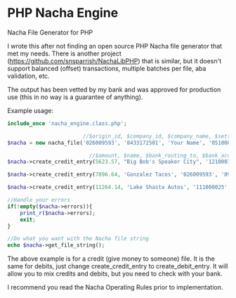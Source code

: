 # PHP Nacha Engine
Nacha File Generator for PHP

I wrote this after not finding an open source PHP Nacha file generator that met my needs.  There is another project (https://github.com/snsparrish/NachaLibPHP) that is similar, but it doesn't support balanced (offset) transactions, multiple batches per file, aba validation, etc.

The output has been vetted by my bank and was approved for production use (this in no way is a guarantee of anything).

Example usage:

```php
include_once 'nacha_engine.class.php';

                        //$origin_id, $company_id, $company_name, $settlement_routing_number, $settlement_account_number, $originating_bank_name, $balanced_file = false, $settlement_is_savings = false, $file_modifier = 'A'
$nacha = new nacha_file('026009593', '8433172501', 'Your Name', '051000017', '6050786234987', 'Bank of America', true);

                          //$amount, $name, $bank_routing_to, $bank_account_to, $memo, $internal_id, $create_new_batch = true, $savings_account = false, $personal_payment = false
$nacha->create_credit_entry(5623.57, "Big Bob's Speaker City", '121000358', '0912346719578', 'Refund', 100996);

$nacha->create_credit_entry(7896.64, 'Gonzalez Tacos', '026009593', '0921550410536', 'Catering', 100894);

$nacha->create_credit_entry(11264.14, 'Lake Shasta Autos', '111000025', '0898963213', 'Loan Fund', 100997);

//Handle your errors
if(!empty($nacha->errors)){ 
    print_r($nacha->errors);
    exit;
}

//Do what you want with the Nacha file string
echo $nacha->get_file_string();
```
The above example is for a credit (give money to someone) file.  It is the same for debits, just change create_credit_entry to create_debit_entry.  It will allow you to mix credits and debits, but you need to check with your bank.

I recommend you read the Nacha Operating Rules prior to implementation.
